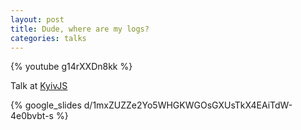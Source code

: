```yaml
---
layout: post
title: Dude, where are my logs?
categories: talks
---
```

{% youtube g14rXXDn8kk %}

Talk at [KyivJS](http://kyivjs.org/en/)

{% google_slides d/1mxZUZZe2Yo5WHGKWGOsGXUsTkX4EAiTdW-4e0bvbt-s %}